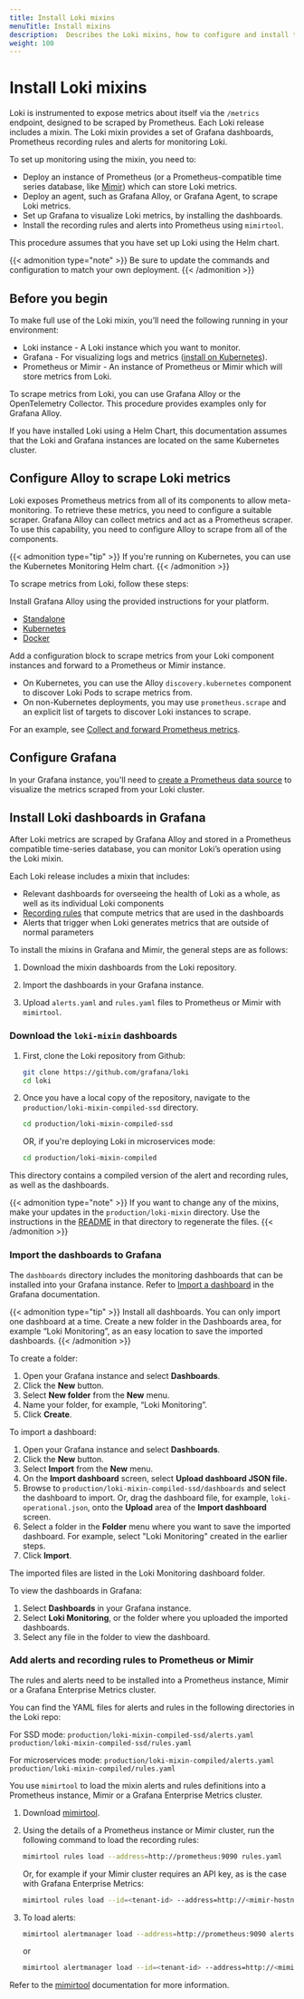 ```yaml
---
title: Install Loki mixins
menuTitle: Install mixins
description:  Describes the Loki mixins, how to configure and install the dashboards, alerts, and recording rules.
weight: 100
---
```


# Install Loki mixins

Loki is instrumented to expose metrics about itself via the `/metrics` endpoint, designed to be scraped by Prometheus. Each Loki release includes a mixin. The Loki mixin provides a set of Grafana dashboards, Prometheus recording rules and alerts for monitoring Loki.

To set up monitoring using the mixin, you need to:

- Deploy an instance of Prometheus (or a Prometheus-compatible time series database, like [Mimir](https://grafana.com/docs/mimir/latest/)) which can store Loki metrics.
- Deploy an agent, such as Grafana Alloy, or Grafana Agent, to scrape Loki metrics.
- Set up Grafana to visualize Loki metrics, by installing the dashboards.
- Install the recording rules and alerts into Prometheus using `mimirtool`.

This procedure assumes that you have set up Loki using the Helm chart.

{{< admonition type="note" >}}
Be sure to update the commands and configuration to match your own deployment.
{{< /admonition >}}

## Before you begin

To make full use of the Loki mixin, you’ll need the following running in your environment:

- Loki instance - A Loki instance which you want to monitor.
- Grafana - For visualizing logs and metrics ([install on Kubernetes](https://grafana.com/docs/grafana/latest/setup-grafana/installation/kubernetes/#deploy-grafana-oss-on-kubernetes)).
- Prometheus or Mimir - An instance of Prometheus or Mimir which will store metrics from Loki.

To scrape metrics from Loki, you can use Grafana Alloy or the OpenTelemetry Collector. This procedure provides examples only for Grafana Alloy.

If you have installed Loki using a Helm Chart, this documentation assumes that the Loki and Grafana instances are located on the same Kubernetes cluster.

## Configure Alloy to scrape Loki metrics

Loki exposes Prometheus metrics from all of its components to allow meta-monitoring. To retrieve these metrics, you need to configure a suitable scraper. Grafana Alloy can collect metrics and act as a Prometheus scraper. To use this capability, you need to configure Alloy to scrape from all of the components.

{{< admonition type="tip" >}}
If you're running on Kubernetes, you can use the Kubernetes Monitoring Helm chart.
{{< /admonition >}}

To scrape metrics from Loki, follow these steps:

Install Grafana Alloy using the provided instructions for your platform.

- [Standalone](https://grafana.com/docs/alloy/latest/get-started/install/binary/)
- [Kubernetes](https://grafana.com/docs/alloy/latest/get-started/install/kubernetes/)
- [Docker](https://grafana.com/docs/alloy/latest/get-started/install/docker/)

Add a configuration block to scrape metrics from your Loki component instances and forward to a Prometheus or Mimir instance.

- On Kubernetes, you can use the Alloy `discovery.kubernetes` component to discover Loki Pods to scrape metrics from.
- On non-Kubernetes deployments, you may use `prometheus.scrape` and an explicit list of targets to discover Loki instances to scrape.

For an example, see [Collect and forward Prometheus metrics](https://grafana.com/docs/alloy/latest/tasks/collect-prometheus-metrics/).

## Configure Grafana

In your Grafana instance, you'll need to [create a Prometheus data source](https://grafana.com/docs/grafana/latest/datasources/prometheus/configure-prometheus-data-source/) to visualize the metrics scraped from your Loki cluster.

## Install Loki dashboards in Grafana

After Loki metrics are scraped by Grafana Alloy and stored in a Prometheus compatible time-series database, you can monitor Loki’s operation using the Loki mixin.

Each Loki release includes a mixin that includes:

- Relevant dashboards for overseeing the health of Loki as a whole, as well as its individual Loki components
- [Recording rules](https://grafana.com/docs/loki/latest/alert/#recording-rules) that compute metrics that are used in the dashboards
- Alerts that trigger when Loki generates metrics that are outside of normal parameters

To install the mixins in Grafana and Mimir, the general steps are as follows:

1. Download the mixin dashboards from the Loki repository.

1. Import the dashboards in your Grafana instance.

1. Upload `alerts.yaml` and `rules.yaml` files to Prometheus or Mimir with `mimirtool`.

### Download the `loki-mixin` dashboards

1. First, clone the Loki repository from Github:

   ```bash
   git clone https://github.com/grafana/loki
   cd loki
   ```

1. Once you have a local copy of the repository, navigate to the `production/loki-mixin-compiled-ssd` directory.

   ```bash
   cd production/loki-mixin-compiled-ssd
   ```

   OR, if you're deploying Loki in microservices mode:

   ```bash
   cd production/loki-mixin-compiled
   ```

This directory contains a compiled version of the alert and recording rules, as well as the dashboards.

{{< admonition type="note" >}}
If you want to change any of the mixins, make your updates in the `production/loki-mixin` directory.
Use the instructions in the [README](https://github.com/agardiman/loki/tree/main/production/loki-mixin) in that directory to regenerate the files.
{{< /admonition >}}

### Import the dashboards to Grafana

The `dashboards` directory includes the monitoring dashboards that can be installed into your Grafana instance.
Refer to [Import a dashboard](https://grafana.com/docs/grafana/latest/dashboards/build-dashboards/import-dashboards/) in the Grafana documentation.

{{< admonition type="tip" >}}
Install all dashboards.
You can only import one dashboard at a time.
Create a new folder in the Dashboards area, for example “Loki Monitoring”, as an easy location to save the imported dashboards.
{{< /admonition >}}

To create a folder:

1. Open your Grafana instance and select **Dashboards**.
1. Click the **New** button.
1. Select **New folder** from the **New** menu.
1. Name your folder, for example, “Loki Monitoring”.
1. Click **Create**.

To import a dashboard:

1. Open your Grafana instance and select **Dashboards**.
1. Click the **New** button.
1. Select **Import** from the **New** menu.
1. On the **Import dashboard** screen, select **Upload dashboard JSON file.**
1. Browse to `production/loki-mixin-compiled-ssd/dashboards` and select the dashboard to import. Or, drag the dashboard file, for example, `loki-operational.json`, onto the **Upload** area of the **Import dashboard** screen.
1. Select a folder in the **Folder** menu where you want to save the imported dashboard. For example, select "Loki Monitoring" created in the earlier steps.
1. Click **Import**.

The imported files are listed in the Loki Monitoring dashboard folder.

To view the dashboards in Grafana:

1. Select **Dashboards** in your Grafana instance.
1. Select **Loki Monitoring**, or the folder where you uploaded the imported dashboards.
1. Select any file in the folder to view the dashboard.

### Add alerts and recording rules to Prometheus or Mimir

The rules and alerts need to be installed into a Prometheus instance, Mimir or a Grafana Enterprise Metrics cluster.

You can find the YAML files for alerts and rules in the following directories in the Loki repo:

For SSD mode:
`production/loki-mixin-compiled-ssd/alerts.yaml`
`production/loki-mixin-compiled-ssd/rules.yaml`

For microservices mode:
`production/loki-mixin-compiled/alerts.yaml`
`production/loki-mixin-compiled/rules.yaml`

You use `mimirtool` to load the mixin alerts and rules definitions into a Prometheus instance, Mimir or a Grafana Enterprise Metrics cluster.

1. Download [mimirtool](https://github.com/grafana/mimir/releases).

1. Using the details of a Prometheus instance or Mimir cluster, run the following command to load the recording rules:

    ```bash
    mimirtool rules load --address=http://prometheus:9090 rules.yaml
    ```

    Or, for example if your Mimir cluster requires an API key, as is the case with Grafana Enterprise Metrics:

    ```bash
    mimirtool rules load --id=<tenant-id> --address=http://<mimir-hostname>:<port> --key="<mimir-api key>" rules.yaml
    ```

1. To load alerts:

    ```bash
    mimirtool alertmanager load --address=http://prometheus:9090 alerts.yaml
    ```

    or

    ```bash
    mimirtool alertmanager load --id=<tenant-id> --address=http://<mimir-hostname>:<port> --key="<mimir-api key>" alerts.yaml
    ```

Refer to the [mimirtool](https://grafana.com/docs/mimir/latest/manage/tools/mimirtool/) documentation for more information.
